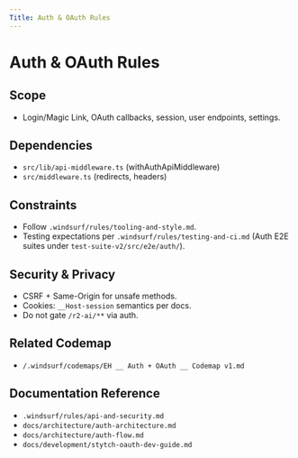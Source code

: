 ```yaml
---
Title: Auth & OAuth Rules
---
```


# Auth & OAuth Rules

## Scope

- Login/Magic Link, OAuth callbacks, session, user endpoints, settings.

## Dependencies

- `src/lib/api-middleware.ts` (withAuthApiMiddleware)
- `src/middleware.ts` (redirects, headers)

## Constraints

- Follow `.windsurf/rules/tooling-and-style.md`.
- Testing expectations per `.windsurf/rules/testing-and-ci.md` (Auth E2E suites under `test-suite-v2/src/e2e/auth/`).

## Security & Privacy

- CSRF + Same-Origin for unsafe methods.
- Cookies: `__Host-session` semantics per docs.
- Do not gate `/r2-ai/**` via auth.

## Related Codemap

- `/.windsurf/codemaps/EH __ Auth + OAuth __ Codemap v1.md`

## Documentation Reference

- `.windsurf/rules/api-and-security.md`
- `docs/architecture/auth-architecture.md`
- `docs/architecture/auth-flow.md`
- `docs/development/stytch-oauth-dev-guide.md`
